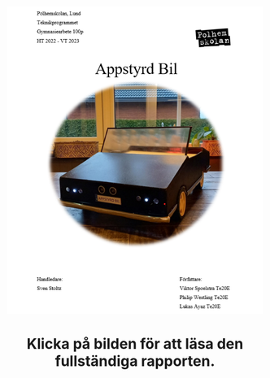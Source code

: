 

<p align="center">
   <a href="https://google.com/" target="_blank"><img src="https://raw.githubusercontent.com/PhilipWestling/gymnasiearbete_appstyrd_bil/master/Bild/readme2.png" alt="Försättsblad"></a>
</p>
<p align="center">
   <h1 align="center">Klicka på bilden för att läsa den fullständiga rapporten.</h1>
</p>
